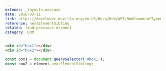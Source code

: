 ```yaml
---
extends: _layouts.usecase
date: 2018-03-11
link: https://developer.mozilla.org/en-US/docs/Web/API/NonDocumentTypeChildNode/nextElementSibling
reference: nextElementSibling
related: find-previous-element
category: DOM
---
```


```html
<div id="box1"></div>
<div id="box2"></div>
```

```javascript
const box1 = document.querySelector('#box1');
const box2 = element.nextElementSibling;
```
